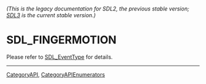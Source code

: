 ###### (This is the legacy documentation for SDL2, the previous stable version; [SDL3](https://wiki.libsdl.org/SDL3/) is the current stable version.)
# SDL_FINGERMOTION

Please refer to [SDL_EventType](SDL_EventType) for details.

----
[CategoryAPI](CategoryAPI), [CategoryAPIEnumerators](CategoryAPIEnumerators)


